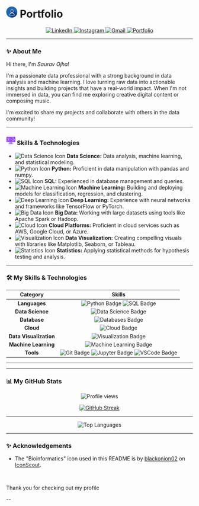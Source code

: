  &nbsp;
 
# <img src="https://raw.githubusercontent.com/Eeeeco/2026/main/assets/icons/user-avatar.svg" alt="Portfolio Icon" width="30" height="30"> Portfolio

<p align="center">
  <a href="https://www.linkedin.com/in/sauravojha/" target="_blank">
    <img src="https://img.shields.io/badge/LinkedIn-0077B5?style=for-the-badge&logo=linkedin&logoColor=white" alt="LinkedIn">
  </a>
  <a href="https://www.instagram.com/light.wordz/" target="_blank">
    <img src="https://img.shields.io/badge/Instagram-E4405F?style=for-the-badge&logo=instagram&logoColor=white" alt="Instagram">
  </a>
  <a href="mailto:sauravojha124@gmail.com" target="_blank">
    <img src="https://img.shields.io/badge/Gmail-D14836?style=for-the-badge&logo=gmail&logoColor=white" alt="Gmail"> </a>
<a href="https://lightwordz.github.io/saurav-ojha/" target="_blank">
<img src="https://img.shields.io/badge/Portfolio-093156?style=for-the-badge&logo=link&logoColor=white" alt="Portfolio">
</a>
</p>

---

### ✨ About Me

Hi there, I'm _Saurav Ojha_!  &nbsp;

I'm a passionate data professional with a strong background in data analysis and machine learning. I love turning raw data into actionable insights and building projects that have a real-world impact. When I'm not immersed in data, you can find me exploring creative digital content or composing music. 

I'm excited to share my projects and collaborate with others in the data community!


---

### <img src="https://raw.githubusercontent.com/Eeeeco/2026/refs/heads/main/assets/icons/bioinformatics.svg" alt="Skills icon" width="25" height="25"> Skills & Technologies
* <img src="./assets/icons/data-science.svg" alt="Data Science Icon" width="25" height="25"> **Data Science:** Data analysis, machine learning, and statistical modeling.
* <img src="./assets/icons/python.svg" alt="Python Icon" width="25" height="25"> **Python:** Proficient in data manipulation with pandas and numpy.
* <img src="./assets/icons/database.svg" alt="SQL Icon" width="25" height="25"> **SQL:** Experienced in database management and queries.
* <img src="./assets/icons/bioinformatic.svg" alt="Machine Learning Icon" width="25" height="25"> **Machine Learning:** Building and deploying models for classification, regression, and clustering.
* <img src="./assets/icons/deep-learning.svg" alt="Deep Learning Icon" width="25" height="25"> **Deep Learning:** Experience with neural networks and frameworks like TensorFlow or PyTorch.
* <img src="./assets/icons/big-data.svg" alt="Big Data Icon" width="25" height="25"> **Big Data:** Working with large datasets using tools like Apache Spark or Hadoop.
* <img src="./assets/icons/cloud.svg" alt="Cloud Icon" width="25" height="25"> **Cloud Platforms:** Proficient in cloud services such as AWS, Google Cloud, or Azure.
* <img src="./assets/icons/income.svg" alt="Visualization Icon" width="25" height="25"> **Data Visualization:** Creating compelling visuals with libraries like Matplotlib, Seaborn, or Tableau.
* <img src="./assets/icons/statistics.svg" alt="Statistics Icon" width="25" height="25"> **Statistics:** Applying statistical methods for hypothesis testing and analysis.

---

### 🛠️ My Skills & Technologies

<div align="center">

<div align="center">
  
| Category | Skills |
| :---: | :---: |
| **Languages** | ![Python Badge](https://img.shields.io/badge/Python-3776AB?style=for-the-badge&logo=python&logoColor=white) ![SQL Badge](https://img.shields.io/badge/SQL-008080?style=for-the-badge&logo=sqlite&logoColor=white) |
| **Data Science** | ![Data Science Badge](https://img.shields.io/badge/Data%20Science-191970?style=for-the-badge&logo=science&logoColor=white) |
| **Database** | ![Databases Badge](https://img.shields.io/badge/Databases-00758F?style=for-the-badge&logo=postgresql&logoColor=white) |
| **Cloud** | ![Cloud Badge](https://img.shields.io/badge/Cloud-2F8C21?style=for-the-badge&logo=amazonaws&logoColor=white) |
| **Data Visualization** | ![Visualization Badge](https://img.shields.io/badge/Visualization-3B5998?style=for-the-badge&logo=tableau&logoColor=white) |
| **Machine Learning** | ![Machine Learning Badge](https://img.shields.io/badge/Machine%20Learning-1B0A75?style=for-the-badge&logo=tensorflow&logoColor=white) |
| **Tools** | ![Git Badge](https://img.shields.io/badge/Git-ff0000?style=for-the-badge&logo=git&logoColor=white) ![Jupyter Badge](https://img.shields.io/badge/Jupyter-FF5F1F?style=for-the-badge&logo=jupyter&logoColor=white) ![VSCode Badge](https://img.shields.io/badge/VS%20Code-007ACC?style=for-the-badge&logo=visual%20studio%20code&logoColor=white) |

</div>

---
</div>

---

### 📊 My GitHub Stats

<p align="center">
  <img src="https://komarev.com/ghpvc/?username=lightwordz" alt="Profile views">
</p>

<p align="center">
  <a href="https://git.io/streak-stats">
    <img src="https://streak-stats.demolab.com/?user=lightwordz" alt="GitHub Streak">
  </a>
</p>

---

<p align="center">
  <img src="https://github-readme-stats.vercel.app/api/top-langs/?username=lightwordz&layout=compact&theme=dark" alt="Top Languages">
</p>

---

### ✨ Acknowledgements

-   The "Bioinformatics" icon used in this README is by [blackonion02](https://iconscout.com/contributors/blackonion02) on [IconScout](https://iconscout.com).

&nbsp;

Thank you for checking out my profile

--


